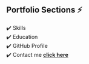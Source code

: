 ## Portfolio Sections ⚡️
✔️ Skills\
✔️ Education\
✔️ GitHub Profile\
✔️ Contact me
**[click here](https://www.facebook.com/taktyczny.arab)**


